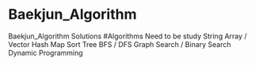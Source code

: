 # Baekjun_Algorithm
Baekjun_Algorithm Solutions
#Algorithms Need to be study
String
Array / Vector
Hash Map
Sort
Tree
BFS / DFS
Graph
Search / Binary Search
Dynamic Programming
